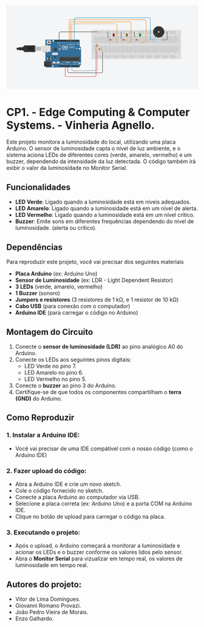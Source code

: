 ![CP1 Vinheria Agnello](Vinheria%20agnello.png)

# CP1. - Edge Computing & Computer Systems. - Vinheria Agnello.

Este projeto monitora a luminosidade do local, utilizando uma placa Arduino. O sensor de luminosidade capta o nível de luz ambiente, e o sistema aciona LEDs de diferentes cores (verde, amarelo, vermelho) e um buzzer, dependendo da intensidade da luz detectada. O código também irá exibir o valor da luminosidade no Monitor Serial.

## Funcionalidades

- **LED Verde**: Ligado quando a luminosidade está em níveis adequados.
- **LED Amarelo**: Ligado quando a luminosidade está em um nível de alerta.
- **LED Vermelho**: Ligado quando a luminosidade está em um nível crítico.
- **Buzzer**: Emite sons em diferentes frequências dependendo do nível de luminosidade. (alerta ou crítico).

## Dependências

Para reproduzir este projeto, você vai precisar dos seguintes materiais

- **Placa Arduino** (ex: Arduino Uno)
- **Sensor de Luminosidade** (ex: LDR - Light Dependent Resistor)
- **3 LEDs** (verde, amarelo, vermelho)
- **1 Buzzer** (sonoro)
- **Jumpers e resistores** (3 resistores de 1 kΩ, e 1 resistor de 10 kΩ)
- **Cabo USB** (para conexão com o computador)
- **Arduino IDE** (para carregar o código no Arduino)

## Montagem do Circuito

1. Conecte o **sensor de luminosidade (LDR)** ao pino analógico A0 do Arduino.
2. Conecte os LEDs aos seguintes pinos digitais:
   - LED Verde no pino 7.
   - LED Amarelo no pino 6.
   - LED Vermelho no pino 5.
3. Conecte o **buzzer** ao pino 3 do Arduino.
4. Certifique-se de que todos os componentes compartilham o **terra (GND)** do Arduino.

## Como Reproduzir

### 1. Instalar a Arduino IDE:
- Você vai precisar de uma IDE compátivel com o nosso código (como o Arduino IDE)

### 2. Fazer upload do código:
- Abra a Arduino IDE e crie um novo sketch.
- Cole o código fornecido no sketch.
- Conecte a placa Arduino ao computador via USB.
- Selecione a placa correta (ex: Arduino Uno) e a porta COM na Arduino IDE.
- Clique no botão de upload para carregar o código na placa.

### 3. Executando o projeto:
- Após o upload, o Arduino começará a monitorar a luminosidade e acionar os LEDs e o buzzer conforme os valores lidos pelo sensor.
- Abra o **Monitor Serial** para vizualizar em tempo real, os valores de luminosidade em tempo real.


## Autores do projeto:

- Vitor de Lima Domingues.
- Giovanni Romano Provazi.
- João Pedro Vieira de Morais.
- Enzo Galhardo.